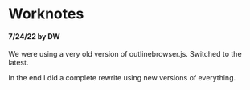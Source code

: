 # Worknotes

#### 7/24/22 by DW

We were using a very old version of outlinebrowser.js. Switched to the latest. 

In the end I did a complete rewrite using new versions of everything. 

